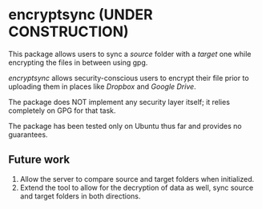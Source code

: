 # encryptsync (UNDER CONSTRUCTION)
This package allows users to sync a _source_ folder with a _target_ one while encrypting the files in between using gpg. 

_encryptsync_ allows security-conscious users to encrypt their file  prior to uploading them in places like _Dropbox_ and _Google Drive_.

The package does NOT implement any security layer itself; it relies completely on 
GPG for that task.

The package has been tested only on Ubuntu thus far and provides no guarantees.

## Future work
1. Allow the server to compare source and target folders when initialized. 
2. Extend the tool to allow for the decryption of data as well, sync source and target folders in both directions.